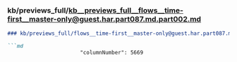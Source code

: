 ### kb/previews_full/kb__previews_full__flows__time-first__master-only@guest.har.part087.md.part002.md

```md
### kb/previews_full/flows__time-first__master-only@guest.har.part087.md (part 002)

```md
                       "columnNumber": 5669
                   
```

```

```
